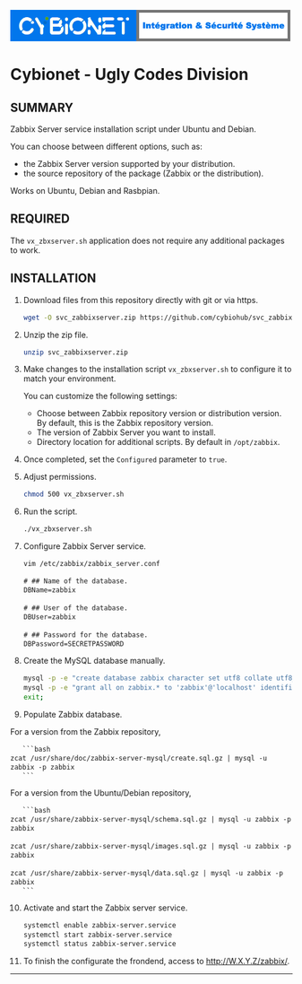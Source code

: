 ![alt text][logo]

# Cybionet - Ugly Codes Division

## SUMMARY

Zabbix Server service installation script under Ubuntu and Debian.

You can choose between different options, such as:
- the Zabbix Server version supported by your distribution.
- the source repository of the package (Zabbix or the distribution).

Works on Ubuntu, Debian and Rasbpian.


## REQUIRED

The `vx_zbxserver.sh` application does not require any additional packages to work.


## INSTALLATION

1. Download files from this repository directly with git or via https.
	```bash
	wget -O svc_zabbixserver.zip https://github.com/cybiohub/svc_zabbixserver/archive/refs/heads/main.zip
	```

2. Unzip the zip file.
	```bash
	unzip svc_zabbixserver.zip
	```

3. Make changes to the installation script `vx_zbxserver.sh` to configure it to match your environment.
	
	You can customize the following settings: 

	- Choose between Zabbix repository version or distribution version. By default, this is the Zabbix repository version.
	- The version of Zabbix Server you want to install.
	- Directory location for additional scripts. By default in `/opt/zabbix`.

4. Once completed, set the `Configured` parameter to `true`.

5. Adjust permissions.
	```bash
	chmod 500 vx_zbxserver.sh
	```

6. Run the script.
	```bash
	./vx_zbxserver.sh
	```

7. Configure Zabbix Server service.
	```bash
	vim /etc/zabbix/zabbix_server.conf
	```
 
	```
	# ## Name of the database.
	DBName=zabbix

	# ## User of the database.
	DBUser=zabbix

	# ## Password for the database.
	DBPassword=SECRETPASSWORD
	```

8. Create the MySQL database manually.

	```bash
	mysql -p -e "create database zabbix character set utf8 collate utf8_bin;"
	mysql -p -e "grant all on zabbix.* to 'zabbix'@'localhost' identified by 'SECRETPASSWORD';"
	exit;
	```

9. Populate Zabbix database.

For a version from the Zabbix repository,

       ```bash
	zcat /usr/share/doc/zabbix-server-mysql/create.sql.gz | mysql -u zabbix -p zabbix
       ```

For a version from the Ubuntu/Debian repository,

       ```bash
	zcat /usr/share/zabbix-server-mysql/schema.sql.gz | mysql -u zabbix -p zabbix

	zcat /usr/share/zabbix-server-mysql/images.sql.gz | mysql -u zabbix -p zabbix

	zcat /usr/share/zabbix-server-mysql/data.sql.gz | mysql -u zabbix -p zabbix
       ```

10. Activate and start the Zabbix server service.
	```bash
	systemctl enable zabbix-server.service
	systemctl start zabbix-server.service
	systemctl status zabbix-server.service
	```

11. To finish the configurate the frondend, access to http://W.X.Y.Z/zabbix/.

---
[logo]: ./md/logo.png "Cybionet"


